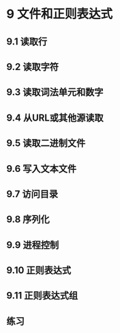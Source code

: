 # 9 文件和正则表达式
## 9.1 读取行
## 9.2 读取字符
## 9.3 读取词法单元和数字
## 9.4 从URL或其他源读取
## 9.5 读取二进制文件
## 9.6 写入文本文件
## 9.7 访问目录
## 9.8 序列化
## 9.9 进程控制
## 9.10 正则表达式
## 9.11 正则表达式组
## 练习